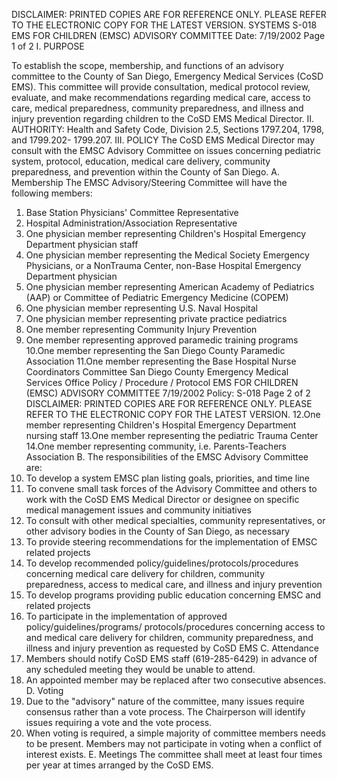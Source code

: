 DISCLAIMER: PRINTED COPIES ARE FOR REFERENCE ONLY. PLEASE REFER TO THE ELECTRONIC COPY FOR THE LATEST VERSION.
SYSTEMS S-018
EMS FOR CHILDREN (EMSC) ADVISORY
COMMITTEE
Date: 7/19/2002 Page 1 of 2
I. PURPOSE

To establish the scope, membership, and functions of an advisory committee to the County of San
Diego, Emergency Medical Services (CoSD EMS). This committee will provide consultation,
medical protocol review, evaluate, and make recommendations regarding medical care, access to
care, medical preparedness, community preparedness, and illness and injury prevention regarding
children to the CoSD EMS Medical Director.
II. AUTHORITY: Health and Safety Code, Division 2.5, Sections 1797.204, 1798, and 1799.202-
1799.207.
III. POLICY
The CoSD EMS Medical Director may consult with the EMSC Advisory Committee on issues
concerning pediatric system, protocol, education, medical care delivery, community preparedness,
and prevention within the County of San Diego.
A. Membership
The EMSC Advisory/Steering Committee will have the following members:
1. Base Station Physicians' Committee Representative
2. Hospital Administration/Association Representative
3. One physician member representing Children's Hospital Emergency Department physician
staff
4. One physician member representing the Medical Society Emergency Physicians, or a NonTrauma Center, non-Base Hospital Emergency Department physician
5. One physician member representing American Academy of Pediatrics (AAP) or Committee
of Pediatric Emergency Medicine (COPEM)
6. One physician member representing U.S. Naval Hospital
7. One physician member representing private practice pediatrics
8. One member representing Community Injury Prevention
9. One member representing approved paramedic training programs
10.One member representing the San Diego County Paramedic Association
11.One member representing the Base Hospital Nurse Coordinators Committee
San Diego County Emergency Medical Services Office
Policy / Procedure / Protocol
EMS FOR CHILDREN (EMSC) ADVISORY COMMITTEE 7/19/2002
Policy: S-018 Page 2 of 2
DISCLAIMER: PRINTED COPIES ARE FOR REFERENCE ONLY. PLEASE REFER TO THE ELECTRONIC COPY FOR THE LATEST VERSION.
12.One member representing Children's Hospital Emergency Department nursing staff
13.One member representing the pediatric Trauma Center
14.One member representing community, i.e. Parents-Teachers Association
B. The responsibilities of the EMSC Advisory Committee are:
1. To develop a system EMSC plan listing goals, priorities, and time line
2. To convene small task forces of the Advisory Committee and others to work with the CoSD
EMS Medical Director or designee on specific medical management issues and community
initiatives
3. To consult with other medical specialties, community representatives, or other advisory
bodies in the County of San Diego, as necessary
4. To provide steering recommendations for the implementation of EMSC related projects
5. To develop recommended policy/guidelines/protocols/procedures concerning medical care
delivery for children, community preparedness, access to medical care, and illness and
injury prevention
6. To develop programs providing public education concerning EMSC and related projects
7. To participate in the implementation of approved policy/guidelines/programs/
protocols/procedures concerning access to and medical care delivery for children,
community preparedness, and illness and injury prevention as requested by CoSD EMS
C. Attendance
1. Members should notify CoSD EMS staff (619-285-6429) in advance of any scheduled
meeting they would be unable to attend.
2. An appointed member may be replaced after two consecutive absences.
D. Voting
1. Due to the "advisory" nature of the committee, many issues require consensus rather than
a vote process. The Chairperson will identify issues requiring a vote and the vote process.
2. When voting is required, a simple majority of committee members needs to be present.
Members may not participate in voting when a conflict of interest exists.
E. Meetings
The committee shall meet at least four times per year at times arranged by the CoSD EMS.


